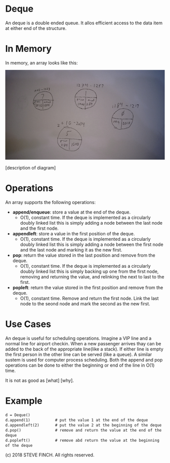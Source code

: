 # Deque

An deque is a double ended queue. It allos efficient access to the data item at either end of the structure.

# In Memory

In memory, an array looks like this:

![Image of Linked List in Memory](images/linkedlist.png)

\[description of diagram\]

# Operations

An array supports the following operations:

* **append/enqueue**: store a value at the end of the deque.
  * O(1), constant time. If the deque is implemented as a circularly doubly linked list this is simply adding a node between the last node and the first node. 
* **appendleft**: store a value in the first position of the deque.
  * O(1), constant time. If the deque is implemented as a circularly doubly linked list this is simply adding a node between the first node and the last node and marking it as the new first.
* **pop**: return the value stored in the last position and remove from the deque.
  * O(1), constant time. If the deque is implemented as a circularly doubly linked list this is simply backing up one from the first node, removing and returning the value, and relinking the next to last to the first. 
* **popleft**: return the value stored in the first position and remove from the deque.
  * O(1), constant time. Remove and return the first node. Link the last node to the seond node and mark the second as the new first.

# Use Cases

An deque is useful for scheduling operations. Imagine a VIP line and a normal line for airport checkin. When a new passenger arrives thay can be added to the back of the appropriate line(like a stack). If either line is empty the first person in the other line can be served (like a queue). A similar sustem is used for computer process scheduling. Both the append and pop operations can be done to either the beginning or end of the line in O(1) time.

It is not as good as \[what] \[why].

# Example

```
d = Deque()
d.append(1)           # put the value 1 at the end of the deque
d.appendleft(2)       # put the value 2 at the beginning of the deque
d.pop()               # remove and return the value at the end of the deque 
d.popleft()           # remove abd return the value at the beginning of the deque
```

(c) 2018 STEVE FINCH. All rights reserved.
